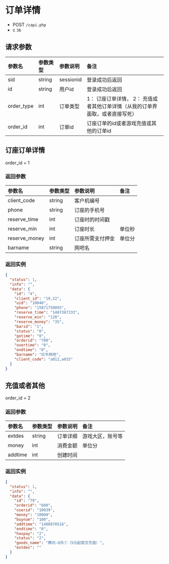 # 订单详情

* POST `/capi.php`
* c `36`

## 请求参数

| 参数名 | 参数类型 | 参数说明 | 备注 |
| :---- | :----| :----| :---- |
| sid | string | sessionid | 登录成功后返回 |
| id | string | 用户id | 登录成功后返回 |
| order_type | int | 订单类型 | 1： 订座订单详情， 2： 充值或者其他订单详情（从我的订单界面取，或者直接写死） |
| order_id | int | 订单id | 订座订单的id或者游戏充值或其他的订单id |

## 订座订单详情

order_id = 1

### 返回参数

| 参数名 | 参数类型 | 参数说明 | 备注 |
| :---- | :----| :----| :---- |
| client_code | string | 客户机编号 |
| phone | string | 订座的手机号 |
| reserve_time | int | 订座时的时间戳 |
| reserve_min | int | 订座时长 | 单位秒 |
| reserve_money | int | 订座所需支付押金 | 单位分 |
| barname | string | 网吧名 |

### 返回实例

```JSON
{
  "status": 1,
  "info": "",
  "data": {
    "id": "4",
    "client_id": "19,22",
    "uid": "10040",
    "phone": "15871750893",
    "reserve_time": "1487387333",
    "reserve_min": "120",
    "reserve_money": "35",
    "barid": "1",
    "status": "0",
    "gotime": "0",
    "orderid": "708",
    "overtime": "0",
    "endtime": "0",
    "barname": "红牛网吧",
    "client_code": "a012,a015"
  }
}
```

## 充值或者其他

order_id = 2

### 返回参数

| 参数名 | 参数类型 | 参数说明 | 备注 |
| :---- | :----| :----| :---- |
| extdes | string | 订单详细 | 游戏大区，账号等 |
| money | int | 消费金额 | 单位分 |
| addtime | int | 创建时间 |

### 返回实例

```JSON
{
  "status": 1,
  "info": "",
  "data": {
    "id": "79",
    "orderid": "600",
    "userid": "10039",
    "money": "10000",
    "buynum": "100",
    "addtime": "1488870516",
    "endtime": "0",
    "haspay": "2",
    "status": "2",
    "goods_name": "腾讯-Q币①（5元起提交充值）",
    "extdes": ""
  }
}
```
